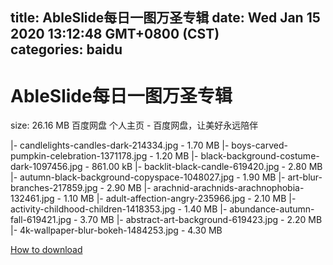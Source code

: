 
title: AbleSlide每日一图万圣专辑
date: Wed Jan 15 2020 13:12:48 GMT+0800 (CST)    
categories: baidu
---

# AbleSlide每日一图万圣专辑
size: 26.16 MB
 百度网盘 个人主页 - 百度网盘，让美好永远陪伴
 
|- candlelights-candles-dark-214334.jpg - 1.70 MB
|- boys-carved-pumpkin-celebration-1371178.jpg - 1.20 MB
|- black-background-costume-dark-1097456.jpg - 861.00 kB
|- backlit-black-candle-619420.jpg - 2.80 MB
|- autumn-black-background-copyspace-1048027.jpg - 1.90 MB
|- art-blur-branches-217859.jpg - 2.90 MB
|- arachnid-arachnids-arachnophobia-132461.jpg - 1.10 MB
|- adult-affection-angry-235966.jpg - 2.10 MB
|- activity-childhood-children-1418353.jpg - 1.40 MB
|- abundance-autumn-fall-619421.jpg - 3.70 MB
|- abstract-art-background-619423.jpg - 2.20 MB
|- 4k-wallpaper-blur-bokeh-1484253.jpg - 4.30 MB

[How to download](https://bpcam.bemobtrk.com/go/2ceec3aa-1ca2-46d6-b9ff-aaa5c184517c?jno=275)